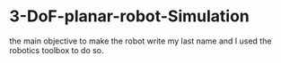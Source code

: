 # 3-DoF-planar-robot-Simulation

the main objective to make the robot write my last name and I used the robotics toolbox to do so.
